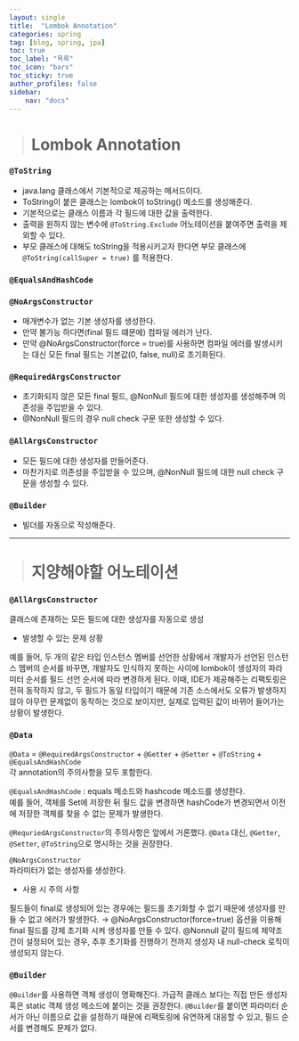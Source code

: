 ```yaml
---
layout: single
title:  "Lombok Annotation"
categories: spring
tag: [blog, spring, jpa]
toc: true
toc_label: "목록"
toc_icon: "bars"
toc_sticky: true
author_profiles: false
sidebar:
    nav: "docs"
---  
```



> # Lombok Annotation

 ### ``` @ToString ```
- java.lang 클래스에서 기본적으로 제공하는 메서드이다.
- ToString이 붙은 클래스는 lombok이 toString() 메소드를 생성해준다.
- 기본적으로는 클래스 이름과 각 필드에 대한 값을 출력한다.
- 출력을 원하지 않는 변수에 ```@ToString.Exclude``` 어노테이션을 붙여주면 출력을 제외할 수 있다.
- 부모 클래스에 대해도 toString을 적용시키고자 한다면 부모 클래스에 ```@ToString(callSuper = true)``` 를 적용한다.
  


### ``` @EqualsAndHashCode ```  



### ``` @NoArgsConstructor ```  
- 매개변수가 없는 기본 생성자를 생성한다.
- 만약 불가능 하다면(final 필드 떄문에) 컴파일 에러가 난다.
- 만약 @NoArgsConstructor(force = true)를 사용하면 컴파일 에러를 발생시키는 대신 모든 final 필드는 기본값(0, false, null)로 초기화된다.


### ``` @RequiredArgsConstructor ```  
- 초기화되지 않은 모든 final 필드, @NonNull 필드에 대한 생성자를 생성해주며 의존성을 주입받을 수 있다.
- @NonNull 필드의 경우 null check 구문 또한 생성할 수 있다.

  

### ``` @AllArgsConstructor ```  
- 모든 필드에 대한 생성자를 만들어준다.
- 마찬가지로 의존성을 주입받을 수 있으며, @NonNull 필드에 대한 null check 구문을 생성할 수 있다.

  

### ``` @Builder ```  
- 빌더를 자동으로 작성해준다.






---
> # 지양해야할 어노테이션
### ``` @AllArgsConstructor ``` 
클래스에 존재하는 모든 필드에 대한 생성자를 자동으로 생성 

* 발생할 수 있는 문제 상황

예를 들어, 두 개의 같은 타입 인스턴스 멤버를 선언한 상황에서 개발자가 선언된 인스턴스 멤버의 순서를 바꾸면, 개발자도 인식하지 못하는 사이에 lombok이 생성자의 파라미터 순서를 필드 선언 순서에 따라 변경하게 된다. 이때, IDE가 제공해주는 리팩토링은 전혀 동작하지 않고, 두 필드가 동일 타입이기 때문에 기존 소스에서도 오류가 발생하지 않아 아무런 문제없이 동작하는 것으로 보이지만, 실제로 입력된 값이 바뀌어 들어가는 상황이 발생한다.

### ``` @Data ```  

```@Data``` = ```@RequiredArgsConstructor``` + ```@Getter``` + ```@Setter``` + ```@ToString``` + ```@EqualsAndHashCode```  
각 annotation의 주의사항을 모두 포함한다.  

```@EqualsAndHashCode``` : equals 메소드와 hashcode 메소드를 생성한다.  
예를 들어, 객체를 Set에 저장한 뒤 필드 값을 변경하면 hashCode가 변경되면서 이전에 저장한 객체를 찾을 수 없는 문제가 발생한다.  

```@RequriedArgsConstructor```의 주의사항은 앞에서 거론했다. 
```@Data``` 대신, ```@Getter```, ```@Setter```, ```@ToString```으로 명시하는 것을 권장한다.  

```@NoArgsConstructor```  
파라미터가 없는 생성자를 생성한다.  

* 사용 시 주의 사항
  
필드들이 final로 생성되어 있는 경우에는 필드를 초기화할 수 없기 때문에 생성자를 만들 수 없고 에러가 발생한다. → @NoArgsConstructor(force=true) 옵션을 이용해 final 필드를 강제 초기화 시켜 생성자를 만들 수 있다.
@Nonnull 같이 필드에 제약조건이 설정되어 있는 경우, 추후 초기화를 진행하기 전까지 생성자 내 null-check 로직이 생성되지 않는다.

### ```@Builder```

```@Builder```를 사용하면 객체 생성이 명확해진다. 가급적 클래스 보다는 직접 만든 생성자 혹은 static 객체 생성 메소드에 붙이는 것을 권장한다.
```@Builder```를 붙이면 파라미터 순서가 아닌 이름으로 값을 설정하기 때문에 리팩토링에 유연하게 대응할 수 있고, 필드 순서를 변경해도 문제가 없다.
